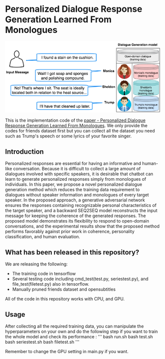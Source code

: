 # Personalized Dialogue Response <br> Generation Learned From Monologues

![image](https://github.com/PierreSue/Personalized-dialogue-response-generation-learned-from-monologues/blob/master/Illstration.png)

This is the implementation code of the [paper - Personalized Dialogue Response
Generation Learned From Monologues](https://www.isca-speech.org/archive/Interspeech_2019/pdfs/1696.pdf). We only provide the codes for friends dataset first but you can collect all the dataset you need such as Trump's speech or some lyrics of your favorite singer.

## Introduction
Personalized responses are essential for having an informative and human-like conversation. Because it is difficult to collect a large amount of dialogues involved with specific speakers, it is desirable that chatbot can learn to generate personalized responses simply from monologues of individuals. In this paper, we propose a novel personalized dialogue generation method which reduces the training data requirement to dialogues without speaker information and monologues of every target speaker. In the proposed approach, a generative adversarial network ensures the responses containing recognizable personal characteristics of the target speaker, and a backward SEQ2SEQ model reconstructs the input message for keeping the coherence of the generated responses. The proposed model demonstrates its flexibility to respond to open-domain conversations, and the experimental results show that the proposed method performs favorably against prior work in coherence, personality classification, and human evaluation.

## What has been released in this repository?
We are releasing the following:
* The training code in tensorflow
* Several testing code including cmd_test(test.py, seriestest.py), and file_test(filetest.py) also in tensorflow.
* Manually pruned friends dataset and opensubtitles 

All of the code in this repository works with CPU, and GPU.

## Usage
After collecting all the required training data, you can manipulate the hyperparameters on your own and do the following step if you want to train the whole model and check its performance :
'''
bash run.sh 
bash test.sh
bash seriestest.sh
bash filetest.sh 
'''

Remember to change the GPU setting in main.py if you want.

